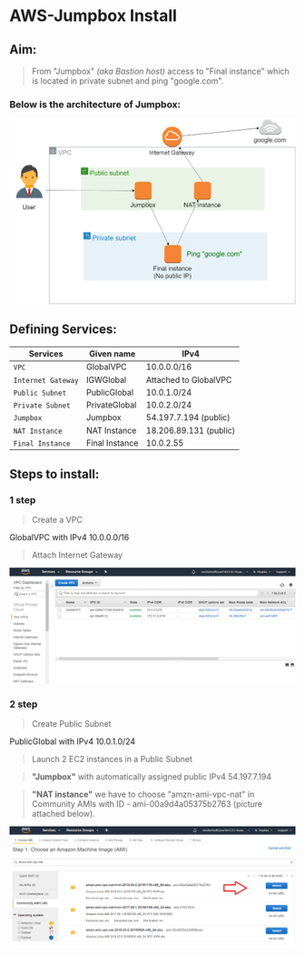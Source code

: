 # AWS-Jumpbox Install
## **Aim:**
> From "Jumpbox" *(aka Bastion host)* access to "Final instance" which is located in private subnet and ping "google.com".

### Below is the architecture of Jumpbox:

![Architecture](Architecture_of_Jumpbox.png)

## **Defining Services:**
|    Services     | Given name         | IPv4 |
|      ---       |  ---         |  --- |
| `VPC`          | GlobalVPC    | 10.0.0.0/16 |
| `Internet Gateway` | IGWGlobal    | Attached to GlobalVPC  |
|`Public Subnet` | PublicGlobal | 10.0.1.0/24|
|`Private Subnet`| PrivateGlobal| 10.0.2.0/24|
|`Jumpbox`       | Jumpbox      | 54.197.7.194 (public)|
|`NAT Instance`  | NAT Instance | 18.206.89.131 (public)|
|`Final Instance`| Final Instance| 10.0.2.55 |

## **Steps to install:**
### **1 step**
> Create a VPC

GlobalVPC with IPv4 10.0.0.0/16

> Attach Internet Gateway

![VPC](VPC.png)



### **2 step**
> Create Public Subnet

PublicGlobal with IPv4 10.0.1.0/24

> Launch 2 EC2 instances in a Public Subnet

  >**"Jumpbox"** with automatically assigned public IPv4 54.197.7.194

  >**"NAT instance"** we have to choose "amzn-ami-vpc-nat" in Community AMIs with ID - ami-00a9d4a05375b2763 (picture attached below).

![NAT](NAT_instance.png)
